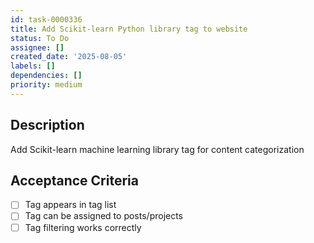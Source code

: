 ```yaml
---
id: task-0000336
title: Add Scikit-learn Python library tag to website
status: To Do
assignee: []
created_date: '2025-08-05'
labels: []
dependencies: []
priority: medium
---
```


## Description

Add Scikit-learn machine learning library tag for content categorization

## Acceptance Criteria

- [ ] Tag appears in tag list
- [ ] Tag can be assigned to posts/projects
- [ ] Tag filtering works correctly
